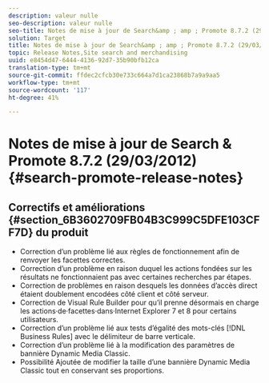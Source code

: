 ```yaml
---
description: valeur nulle
seo-description: valeur nulle
seo-title: Notes de mise à jour de Search&amp ; amp ; Promote 8.7.2 (29/03/2012)
solution: Target
title: Notes de mise à jour de Search&amp ; amp ; Promote 8.7.2 (29/03/2012)
topic: Release Notes,Site search and merchandising
uuid: e8454d47-6444-4136-92d7-35b90bfb12ca
translation-type: tm+mt
source-git-commit: ffdec2cfcb30e733c664a7d1ca23868b7a9a9aa5
workflow-type: tm+mt
source-wordcount: '117'
ht-degree: 41%

---
```



# Notes de mise à jour de Search &amp; Promote 8.7.2 (29/03/2012){#search-promote-release-notes}

## Correctifs et améliorations {#section_6B3602709FB04B3C999C5DFE103CFF7D} du produit

* Correction d’un problème lié aux règles de fonctionnement afin de renvoyer les facettes correctes.
* Correction d’un problème en raison duquel les actions fondées sur les résultats ne fonctionnaient pas avec certaines recherches par étapes.
* Correction de problèmes en raison desquels les données d’accès direct étaient doublement encodées côté client et côté serveur.
* Correction de Visual Rule Builder pour qu’il prenne désormais en charge les actions·de·facettes·dans·Internet Explorer 7 et 8 pour certains utilisateurs.
* Correction d’un problème lié aux tests d’égalité des mots-clés [!DNL Business Rules] avec le délimiteur de barre verticale.
* Correction d’un problème lié à la modification des paramètres de bannière Dynamic Media Classic.
* Possibilité Ajoutée de modifier la taille d’une bannière Dynamic Media Classic tout en conservant ses proportions.

